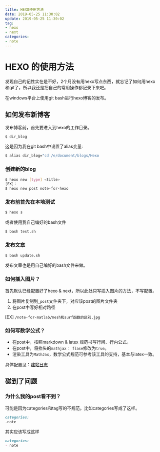 ```yaml
---
title: HEXO使用方法
date: 2019-05-25 11:30:02
update: 2019-05-25 11:30:02
tag:
- hexo
- next
categories:
- note
---
```


# HEXO 的使用方法

发现自己的记性实在是不好，2个月没有用hexo写点东西，就忘记了如何用hexo和git了，所以我还是把自己的常用操作都记录下来吧。

在windows平台上使用git bash进行hexo博客的发布。

<!--more-->

## 如何发布新博客

发布博客前，首先要进入到hexo的工作目录。

```bash
$ dir_blog
```

这是因为我在git bash中设置了alias变量:

```bash
$ alias dir_blog="cd /e/document/blogs/Hexo
```

### 创建新的blog

```bash
$ hexo new [type] <title>
[EX]：
$ hexo new post note-for-hexo
```

### 发布前首先在本地测试

```bash
$ hexo s
```

或者使用我自己编好的bash文件

```bash
$ bash test.sh
```

### 发布文章

```bash
$ bash update.sh
```

发布文章也是用自己编好的bash文件来做。

### 如何插入图片？

首先默认已经配置好了hexo & next，所以此处只写插入图片的方法，不写配置。

1. 将图片复制到`_post`文件夹下，对应该post的图片文件夹
2. 在post中写好相对路径

[EX]    `/note-for-matlab/mesh和surf函数的区别.jpg`

### 如何写数学公式？

* 在post中，按照markdown & latex 规范书写行间、行内公式。
* 在post中，将抬头的`mathjax： flase`修改为`true`。
* 渲染工具为`MathJax`，数学公式规范可参考该工具的支持，基本与latex一致。

具体配置见：[建站日志](https://sidpku.github.io/2019/03/05/建站日志/)

## 碰到了问题

### 为什么我的post看不到？

可能是因为categories和tag写的不规范。比如categories写成了这样。

```markdown
categories:
-note
```

其实应该写成这样

```markdown
categories:
- note
```

